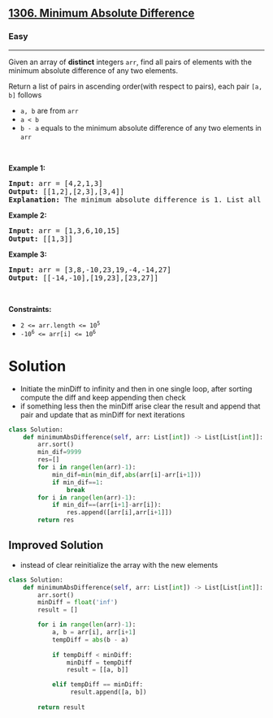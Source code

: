 <h2><a href="https://leetcode.com/problems/minimum-absolute-difference">1306. Minimum Absolute Difference</a></h2><h3>Easy</h3><hr><p>Given an array of <strong>distinct</strong> integers <code>arr</code>, find all pairs of elements with the minimum absolute difference of any two elements.</p>

<p>Return a list of pairs in ascending order(with respect to pairs), each pair <code>[a, b]</code> follows</p>

<ul>
	<li><code>a, b</code> are from <code>arr</code></li>
	<li><code>a &lt; b</code></li>
	<li><code>b - a</code> equals to the minimum absolute difference of any two elements in <code>arr</code></li>
</ul>

<p>&nbsp;</p>
<p><strong class="example">Example 1:</strong></p>

<pre>
<strong>Input:</strong> arr = [4,2,1,3]
<strong>Output:</strong> [[1,2],[2,3],[3,4]]
<strong>Explanation: </strong>The minimum absolute difference is 1. List all pairs with difference equal to 1 in ascending order.</pre>

<p><strong class="example">Example 2:</strong></p>

<pre>
<strong>Input:</strong> arr = [1,3,6,10,15]
<strong>Output:</strong> [[1,3]]
</pre>

<p><strong class="example">Example 3:</strong></p>

<pre>
<strong>Input:</strong> arr = [3,8,-10,23,19,-4,-14,27]
<strong>Output:</strong> [[-14,-10],[19,23],[23,27]]
</pre>

<p>&nbsp;</p>
<p><strong>Constraints:</strong></p>

<ul>
	<li><code>2 &lt;= arr.length &lt;= 10<sup>5</sup></code></li>
	<li><code>-10<sup>6</sup> &lt;= arr[i] &lt;= 10<sup>6</sup></code></li>
</ul>


# Solution
* Initiate the minDiff to infinity and then in one single loop, after sorting compute the diff and keep appending then check 
* if something less then the minDiff arise clear the result and append that pair and update that as minDiff for next iterations

```python
class Solution:
    def minimumAbsDifference(self, arr: List[int]) -> List[List[int]]:
        arr.sort()
        min_dif=9999
        res=[]
        for i in range(len(arr)-1):
            min_dif=min(min_dif,abs(arr[i]-arr[i+1]))
            if min_dif==1:
                break
        for i in range(len(arr)-1):
            if min_dif==(arr[i+1]-arr[i]):
                res.append([arr[i],arr[i+1]])
        return res
```

## Improved Solution 
* instead of clear reinitialize the array with the new elements 
```python
class Solution:
    def minimumAbsDifference(self, arr: List[int]) -> List[List[int]]:
        arr.sort()
        minDiff = float('inf')
        result = []

        for i in range(len(arr)-1):
            a, b = arr[i], arr[i+1]
            tempDiff = abs(b - a)
            
            if tempDiff < minDiff:
                minDiff = tempDiff
                result = [[a, b]]

            elif tempDiff == minDiff:
                 result.append([a, b])
                
        return result 
```
				
